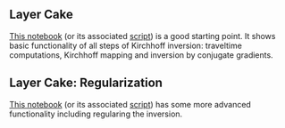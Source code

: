 ## Layer Cake

[This notebook](https://github.com/cako/KirchMig.jl/blob/master/notebooks/LayerCake.ipynb) (or its associated [script](https://github.com/cako/KirchMig.jl/blob/master/notebooks/LayerCake.jl)) is a good starting point. It shows basic functionality of all steps of Kirchhoff inversion: traveltime computations, Kirchhoff mapping and inversion by conjugate gradients.

## Layer Cake: Regularization

[This notebook](https://github.com/cako/KirchMig.jl/blob/master/notebooks/LayerCake-Regularized.ipynb) (or its associated [script](https://github.com/cako/KirchMig.jl/blob/master/notebooks/LayerCake-Regularized.jl)) has some more advanced functionality including regularing the inversion.
